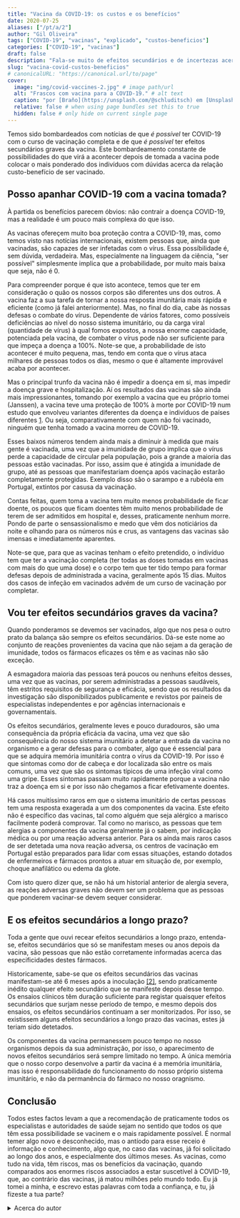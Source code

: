 ```yaml
---
title: "Vacina da COVID-19: os custos e os benefícios"
date: 2020-07-25
aliases: ["/pt/a/2"]
author: "Gil Oliveira"
tags: ["COVID-19", "vacinas", "explicado", "custos-beneficios"]
categories: ["COVID-19", "vacinas"]
draft: false
description: "Fala-se muito de efeitos secundários e de incertezas acerca da vacina da COVID-19, mas será que os benefícios superam os custos?"
slug: "vacina-covid-custos-beneficios"
# canonicalURL: "https://canonical.url/to/page"
cover:
  image: "img/covid-vaccines-2.jpg" # image path/url
  alt: "Frascos com vacina para a COVID-19." # alt text
  caption: "por [Braňo](https://unsplash.com/@schluditsch) em [Unsplash](https://unsplash.com/photos/QSuou3VAtf4)"
  relative: false # when using page bundles set this to true
  hidden: false # only hide on current single page
---
```


Temos sido bombardeados com notícias de que _é possível_ ter COVID-19 com o curso de vacinação completa e de que _é possível_ ter efeitos secundários graves da vacina. Este bombardeamento constante de possibilidades do que virá a acontecer depois de tomada a vacina pode colocar o mais ponderado dos indivíduos com dúvidas acerca da relação custo-benefício de ser vacinado.

## Posso apanhar COVID-19 com a vacina tomada?

À partida os benefícios parecem óbvios: não contrair a doença COVID-19, mas a realidade é um pouco mais complexa do que isso.

As vacinas ofereçem muito boa proteção contra a COVID-19, mas, como temos visto nas notícias internacionais, existem pessoas que, ainda que vacinadas, são capazes de ser infetadas com o vírus. Essa possíbilidade é, sem dúvida, verdadeira. Mas, especialmente na linguagem da ciência, "ser possível" simplesmente implica que a probabilidade, por muito mais baixa que seja, não é 0.

Para compreender porque é que isto acontece, temos que ter em consideração o quão os nossos corpos são diferentes uns dos outros. A vacina faz a sua tarefa de tornar a nossa resposta imunitária mais rápida e eficiente (como já falei anteriormente). Mas, no final do dia, cabe às nossas defesas o combate do vírus. Dependente de vários fatores, como possíveis deficiências ao nível do nosso sistema imunitário, ou da carga viral (quantidade de vírus) à qual fomos expostos, a nossa enorme capacidade, potenciada pela vacina, de combater o vírus pode não ser suficiente para que impeça a doença a 100%. Note-se que, a probabilidade de isto acontecer é muito pequena, mas, tendo em conta que o vírus ataca milhares de pessoas todos os dias, mesmo o que é altamente improvável acaba por acontecer.

Mas o principal trunfo da vacina não é impedir a doença em si, mas impedir a doença grave e hospitalização. Aí os resultados das vacinas são ainda mais impressionantes, tomando por exemplo a vacina que eu próprio tomei (Janssen), a vacina teve uma proteção de 100% à morte por COVID-19 num estudo que envolveu variantes diferentes da doença e indivíduos de países diferentes [1](https://doi.org/10.1056/NEJMoa2101544). Ou seja, comparativamente com quem não foi vacinado, ninguém que tenha tomado a vacina morreu de COVID-19.

Esses baixos números tendem ainda mais a diminuir à medida que mais gente é vacinada, uma vez que a imunidade de grupo implica que o vírus perde a capacidade de circular pela população, pois a grande a maioria das pessoas estão vacinadas. Por isso, assim que é atingida a imunidade de grupo, até as pessoas que manifestariam doença após vacinação estarão completamente protegidas. Exemplo disso são o sarampo e a rubéola em Portugal, extintos por casusa da vacinação.

Contas feitas, quem toma a vacina tem muito menos probabilidade de ficar doente, os poucos que ficam doentes têm muito menos probabilidade de terem de ser admitidos em hospital e, desses, praticamente nenhum morre. Pondo de parte o sensassionalismo e medo que vêm dos noticiários da noite e olhando para os números nús e crus, as vantagens das vacinas são imensas e imediatamente aparentes.

Note-se que, para que as vacinas tenham o efeito pretendido, o indivíduo tem que ter a vacinação completa (ter todas as doses tomadas em vacinas com mais do que uma dose) e o corpo tem que ter tido tempo para formar defesas depois de administrada a vacina, geralmente após 15 dias. Muitos dos casos de infeção em vacinados advém de um curso de vacinação por completar.

## Vou ter efeitos secundários graves da vacina?

Quando ponderamos se devemos ser vacinados, algo que nos pesa o outro prato da balança são sempre os efeitos secundários. Dá-se este nome ao conjunto de reações provenientes da vacina que não sejam a da geração de imunidade, todos os fármacos eficazes os têm e as vacinas não são exceção.

A esmagadora maioria das pessoas terá poucos ou nenhuns efeitos desses, uma vez que as vacinas, por serem administradas a pessoas saudáveis, têm estritos requisitos de segurança e eficácia, sendo que os resultados da investigação são disponibilizados publicamente e revistos por paineis de especialistas independentes e por agências internacionais e governamentais.

Os efeitos secundários, geralmente leves e pouco duradouros, são uma consequência da própria eficácia da vacina, uma vez que são consequência do nosso sistema imunitário a detetar a entrada da vacina no organismo e a gerar defesas para o combater, algo que é essencial para que se adquira memória imunitária contra o vírus da COVID-19. Por isso é que sintomas como dor de cabeça e dor localizada são entre os mais comuns, uma vez que são os sintomas típicos de uma infeção viral como uma gripe. Esses sintomas passam muito rapidamente porque a vacina não traz a doença em si e por isso não chegamos a ficar efetivamente doentes.

Há casos muitíssimo raros em que o sistema imunitário de certas pessoas tem uma resposta exagerada a um dos componentes da vacina. Este efeito não é específico das vacinas, tal como alguém que seja alérgico a marisco facilmente poderá comprovar. Tal como no marisco, as pessoas que tem alergias a componentes da vacina geralmente já o sabem, por indicação médica ou por uma reação adversa anterior. Para os ainda mais raros casos de ser detetada uma nova reação adversa, os centros de vacinação em Portugal estão preparados para lidar com essas situações, estando dotados de enfermeiros e fármacos prontos a atuar em situação de, por exemplo, choque anafilático ou edema da glote.

Com isto quero dizer que, se não há um historial anterior de alergia severa, as reações adversas graves não devem ser um problema que as pessoas que ponderem vacinar-se devem sequer considerar.

## E os efeitos secundários a longo prazo?

Toda a gente que ouvi recear efeitos secundários a longo prazo, entenda-se, efeitos secundários que só se manifestam meses ou anos depois da vacina, são pessoas que não estão corretamente informadas acerca das especificidades destes fármacos.

Historicamente, sabe-se que os efeitos secundários das vacinas manifestam-se até 6 meses após a inoculação [[2]](https://www.cdc.gov/coronavirus/2019-ncov/vaccines/safety/safety-of-vaccines.html), sendo praticamente inédito qualquer efeito secundário que se manifeste depois desse tempo. Os ensaios clínicos têm duração suficiente para registar quaisquer efeitos secundários que surjam nesse período de tempo, e mesmo depois dos ensaios, os efeitos secundários continuam a ser monitorizados. Por isso, se existissem alguns efeitos secundários a longo prazo das vacinas, estes já teriam sido detetados.

Os componentes da vacina permanessem pouco tempo no nosso organismos depois da sua administração, por isso, o aparecimento de novos efeitos secundários será sempre limitado no tempo. A única memória que o nosso corpo desenvolve a partir da vacina é a memória imunitária, mas isso é responsabilidade do funcionamento do nosso próprio sistema imunitário, e não da permanência do fármaco no nosso oragnismo.

## Conclusão

Todos estes factos levam a que a recomendação de praticamente todos os especialistas e autoridades de saúde sejam no sentido que todos os que têm essa possibilidade se vacinem e o mais rapidamente possível. É normal temer algo novo e desconhecido, mas o antíodo para esse receio é informação e conhecimento, algo que, no caso das vacinas, já foi solicitado ao longo dos anos, e especialmente dos últimos meses. As vacinas, como tudo na vida, têm riscos, mas os benefícios da vacinação, quando comparados aos enormes riscos associados a estar suscetível à COVID-19, que, ao contrário das vacinas, já matou milhões pelo mundo todo. Eu já tomei a minha, e escrevo estas palavras com toda a confiança, e tu, já fizeste a tua parte?

<details>
  <summary>Acerca do autor</summary>
  [Gil Oliveira](https://giloliveira.net) é um Biólogo, Membro Graduado da Ordem dos Biólogos com a cédula profissional 3795. A sua área de especialização é Biologia Molecular e Genética e atualmente desenvolve investigação na NOVA School of Science and Technology | FCT NOVA (Universidade NOVA de Lisboa) na área da Bioengenharia de Sistemas, com vista a melhorar a produção de vacinas.
</details>
